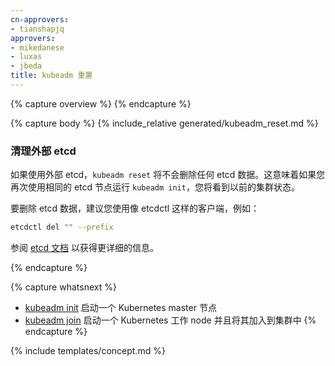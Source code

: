 ```yaml
---
cn-approvers:
- tianshapjq
approvers:
- mikedanese
- luxas
- jbeda
title: kubeadm 重置 
---
```


{% capture overview %}
{% endcapture %}

{% capture body %}
{% include_relative generated/kubeadm_reset.md %}


### 清理外部 etcd


如果使用外部 etcd，`kubeadm reset` 将不会删除任何 etcd 数据。这意味着如果您再次使用相同的 etcd 节点运行 `kubeadm init`，您将看到以前的集群状态。

要删除 etcd 数据，建议您使用像 etcdctl 这样的客户端，例如：

```bash
etcdctl del "" --prefix
```

参阅 [etcd 文档](https://github.com/coreos/etcd/tree/master/etcdctl) 以获得更详细的信息。

{% endcapture %}

{% capture whatsnext %}

* [kubeadm init](kubeadm-init.md) 启动一个 Kubernetes master 节点
* [kubeadm join](kubeadm-join.md) 启动一个 Kubernetes 工作 node 并且将其加入到集群中
{% endcapture %}

{% include templates/concept.md %}